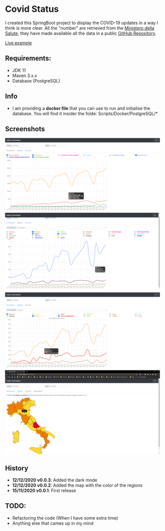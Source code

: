 # Covid Status

I created this SpringBoot project to display the COVID-19 updates in a way I think is more clear.
All the "number" are retrieved from the [Ministero della Salute](https://www.salute.gov.it/), they have made available all the data in a public [GitHub Repository](https://github.com/pcm-dpc/COVID-19).

[Live example](https://marco.selfip.net/Covid19Italy/)

## Requirements:
* JDK 11
* Maven 3.x.x
* Database (PostgreSQL)

## Info
* I am providing a **docker file** that you can use to run and initialise the database. You will find it insider the folde: Scripts/Docker/PostgreSQL/*

## Screenshots
![National Data](Misc/Pictures/1.png)
![Regions Data](Misc/Pictures/2.png)
![Provinces Data](Misc/Pictures/3.png)
![Regions Colors](Misc/Pictures/4.png)

## History
* **12/12/2020 v0.0.3**: Added the dark mode
* **12/12/2020 v0.0.2**: Added the map with the color of the regions
* **15/11/2020 v0.0.1**: First release

## TODO:
* Refactoring the code (When I have some extra time)
* Anything else that cames up in my mind

